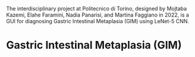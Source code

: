 The interdisciplinary project at Politecnico di Torino, designed by Mojtaba Kazemi, Elahe Faramini, Nadia Panarisi, and Martina Faggiano in 2022, is a GUI for diagnosing Gastric Intestinal Metaplasia (GIM) using LeNet-5 CNN.

# Gastric Intestinal Metaplasia (GIM)
